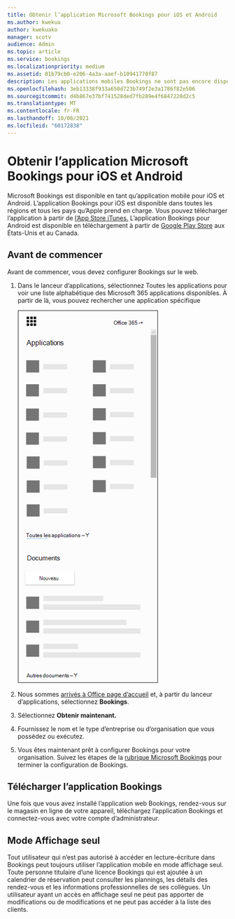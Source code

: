 ```yaml
---
title: Obtenir l’application Microsoft Bookings pour iOS et Android
ms.author: kwekua
author: kwekuako
manager: scotv
audience: Admin
ms.topic: article
ms.service: bookings
ms.localizationpriority: medium
ms.assetid: 01b79cb0-e206-4a3a-aaef-b10941770f87
description: Les applications mobiles Bookings ne sont pas encore disponibles dans le monde entier. Cet article répertorie les paramètres régionaux où les applications sont désormais disponibles.
ms.openlocfilehash: 3eb13338f933a650d723b749f2e3a1786f82e506
ms.sourcegitcommit: d4b867e37bf741528ded7fb289e4f6847228d2c5
ms.translationtype: MT
ms.contentlocale: fr-FR
ms.lasthandoff: 10/06/2021
ms.locfileid: "60172838"
---
```

# <a name="get-the-microsoft-bookings-app-for-ios-and-android"></a>Obtenir l’application Microsoft Bookings pour iOS et Android

Microsoft Bookings est disponible en tant qu’application mobile pour iOS et Android. L’application Bookings pour iOS est disponible dans toutes les régions et tous les pays qu’Apple prend en charge. Vous pouvez télécharger l’application à partir de [l’App Store iTunes.](https://apps.apple.com/app/microsoft-bookings/id1065657468) L’application Bookings pour Android est disponible en téléchargement à partir de [Google Play Store](https://play.google.com/store/apps/details?id=com.microsoft.exchange.bookings) aux États-Unis et au Canada.

## <a name="before-you-begin"></a>Avant de commencer

Avant de commencer, vous devez configurer Bookings sur le web.

1. Dans le lanceur d’applications, sélectionnez Toutes les applications pour voir une liste alphabétique des Microsoft 365 applications disponibles. À partir de là, vous pouvez rechercher une application spécifique

   ![Image du lanceur d’applications.](../media/bookings-all-apps-launcher.png)

2. Nous sommes [arrivés à Office page d’accueil](https://office.com) et, à partir du lanceur d’applications, sélectionnez **Bookings**.

3. Sélectionnez **Obtenir maintenant.**

4. Fournissez le nom et le type d’entreprise ou d’organisation que vous possédez ou exécutez.

5. Vous êtes maintenant prêt à configurer Bookings pour votre organisation. Suivez les étapes de la [rubrique Microsoft Bookings](bookings-overview.md) pour terminer la configuration de Bookings.

## <a name="download-the-bookings-app"></a>Télécharger l’application Bookings

Une fois que vous avez installé l’application web Bookings, rendez-vous sur le magasin en ligne de votre appareil, téléchargez l’application Bookings et connectez-vous avec votre compte d’administrateur.

## <a name="view-only-mode"></a>Mode Affichage seul

Tout utilisateur qui n’est pas autorisé à accéder en lecture-écriture dans Bookings peut toujours utiliser l’application mobile en mode affichage seul. Toute personne titulaire d’une licence Bookings qui est ajoutée à un calendrier de réservation peut consulter les plannings, les détails des rendez-vous et les informations professionnelles de ses collègues. Un utilisateur ayant un accès en affichage seul ne peut pas apporter de modifications ou de modifications et ne peut pas accéder à la liste des clients.
